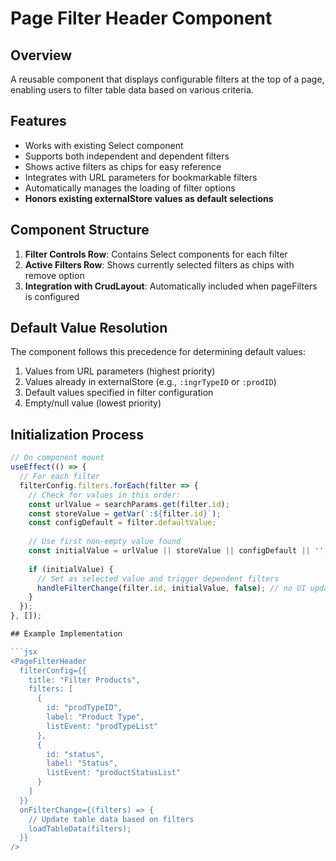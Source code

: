 # Page Filter Header Component

## Overview
A reusable component that displays configurable filters at the top of a page, enabling users to filter table data based on various criteria.

## Features
- Works with existing Select component
- Supports both independent and dependent filters
- Shows active filters as chips for easy reference
- Integrates with URL parameters for bookmarkable filters
- Automatically manages the loading of filter options
- **Honors existing externalStore values as default selections**

## Component Structure
1. **Filter Controls Row**: Contains Select components for each filter
2. **Active Filters Row**: Shows currently selected filters as chips with remove option
3. **Integration with CrudLayout**: Automatically included when pageFilters is configured

## Default Value Resolution
The component follows this precedence for determining default values:
1. Values from URL parameters (highest priority)
2. Values already in externalStore (e.g., `:ingrTypeID` or `:prodID`)
3. Default values specified in filter configuration
4. Empty/null value (lowest priority)

## Initialization Process
```jsx
// On component mount
useEffect(() => {
  // For each filter
  filterConfig.filters.forEach(filter => {
    // Check for values in this order:
    const urlValue = searchParams.get(filter.id);
    const storeValue = getVar(`:${filter.id}`);
    const configDefault = filter.defaultValue;
    
    // Use first non-empty value found
    const initialValue = urlValue || storeValue || configDefault || '';
    
    if (initialValue) {
      // Set as selected value and trigger dependent filters
      handleFilterChange(filter.id, initialValue, false); // no UI update
    }
  });
}, []);

## Example Implementation

```jsx
<PageFilterHeader
  filterConfig={{
    title: "Filter Products",
    filters: [
      {
        id: "prodTypeID",
        label: "Product Type",
        listEvent: "prodTypeList"
      },
      {
        id: "status",
        label: "Status",
        listEvent: "productStatusList"
      }
    ]
  }}
  onFilterChange={(filters) => {
    // Update table data based on filters
    loadTableData(filters);
  }}
/>
